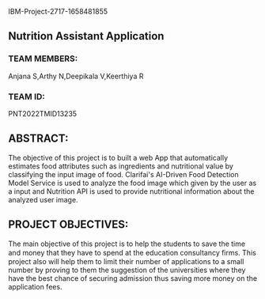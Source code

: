 IBM-Project-2717-1658481855
## **Nutrition Assistant Application** 


### TEAM MEMBERS:
Anjana S,Arthy N,Deepikala V,Keerthiya R

### TEAM ID: 
PNT2022TMID13235

## ABSTRACT:
The objective of this project is  to built a web App that automatically estimates food attributes such as ingredients and nutritional value by classifying the input 
image of food. Clarifai's AI-Driven Food Detection Model Service is used to analyze the food image which given by the user as a input and Nutrition API is used to provide nutritional information about the analyzed user image.



## PROJECT OBJECTIVES:

The main objective of this project is to help the students to save the time and money that they have to spend at the education consultancy ﬁrms.
This project also will help them to limit their number of applications to a small number by proving to them the suggestion of the universities where they have the best chance of securing admission thus saving more money on the application fees.





